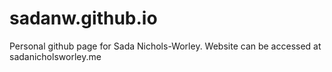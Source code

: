 # sadanw.github.io
Personal github page for Sada Nichols-Worley. Website can be accessed at sadanicholsworley.me
